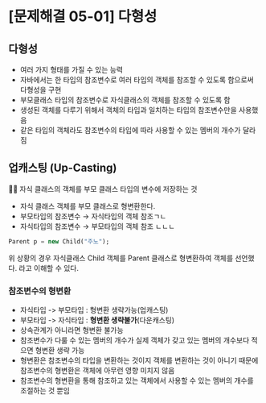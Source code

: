 # [문제해결 05-01] 다형성

## 다형성

- 여러 가지 형태를 가질 수 있는 능력
- 자바에서는 한 타입의 참조변수로 여러 타입의 객체를 참조할 수 있도록 함으로써 다형성을 구현
- 부모클래스 타입의 참조변수로 자식클래스의 객체를 참조할 수 있도록 함
- 생성된 객체를 다루기 위해서 객체의 타입과 일치하는 타입의 참조변수만을 사용했음
- 같은 타입의 객체라도 참조변수의 타입에 따라 사용할 수 있는 멤버의 개수가 달라짐

## 업캐스팅 (Up-Casting)

<aside>
👧🏻 자식 클래스의 객체를 부모 클래스 타입의 변수에 저장하는 것

</aside>

- 자식 클래스 객체를 부모 클래스로 형변환한다.
- 부모타입의 참조변수 → 자식타입의 객체 참조ㄱㄴ
- 자식타입의 참조변수 → 부모타입의 객체 참조 ㄴㄴㄴ

```dart
Parent p = new Child("주노");
```

위 상황의 경우 자식클래스 Child 객체를 Parent 클래스로 형변환하여 객체를 선언했다. 라고 이해할 수 있다.

### **참조변수의 형변환**

- 자식타입 -> 부모타입 : 형변환 생략가능(업캐스팅)
- 부모타입 -> 자식타입 : **형변환 생략불가**(다운캐스팅)
- 상속관계가 아니라면 형변환 불가능
- 참조변수가 다룰 수 있는 멤버의 개수가 실제 객체가 갖고 있는 멤버의 개수보다 적으면 형변환 생략 가능
- 형변환은 참조변수의 타입을 변환하는 것이지 객체를 변환하는 것이 아니기 때문에 참조변수의 형변환은 객체에 아무런 영향 미치지 않음
- 참조변수의 형변환을 통해 참조하고 있는 객체에서 사용할 수 있는 멤버의 개수를 조절하는 것 뿐임